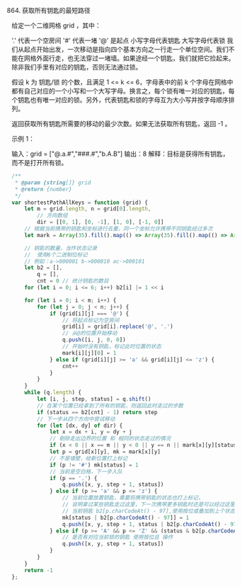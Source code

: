 864. 获取所有钥匙的最短路径

给定一个二维网格 grid ，其中：

'.' 代表一个空房间
'#' 代表一堵
'@' 是起点
小写字母代表钥匙
大写字母代表锁
我们从起点开始出发，一次移动是指向四个基本方向之一行走一个单位空间。我们不能在网格外面行走，也无法穿过一堵墙。如果途经一个钥匙，我们就把它捡起来。除非我们手里有对应的钥匙，否则无法通过锁。

假设 k 为 钥匙/锁 的个数，且满足 1 <= k <= 6，字母表中的前 k 个字母在网格中都有自己对应的一个小写和一个大写字母。换言之，每个锁有唯一对应的钥匙，每个钥匙也有唯一对应的锁。另外，代表钥匙和锁的字母互为大小写并按字母顺序排列。

返回获取所有钥匙所需要的移动的最少次数。如果无法获取所有钥匙，返回 -1 。

 

示例 1：



输入：grid = ["@.a.#","###.#","b.A.B"]
输出：8
解释：目标是获得所有钥匙，而不是打开所有锁。
```js
/**
 * @param {string[]} grid
 * @return {number}
 */
var shortestPathAllKeys = function (grid) {
    let m = grid.length, n = grid[0].length,
        // 方向数组
        dir = [[0, 1], [0, -1], [1, 0], [-1, 0]]
    // 根据当前携带的钥匙和坐标进行去重，同一个坐标允许携带不同钥匙经过多次
    let mark = Array(35).fill().map(() => Array(35).fill().map(() => Array(256).fill(0)))

    // 钥匙的数量，当作状态记录
    //  使用6个二进制位标记
    // 例如：a->000001 b->000010 ac->000101
    let b2 = [],
        q = [],
        cnt = 0 // 统计钥匙的数目
    for (let i = 0; i <= 6; i++) b2[i] |= 1 << i

    for (let i = 0; i < m; i++) {
        for (let j = 0; j < n; j++) {
            if (grid[i][j] === '@') {
                // 将起点标记为空房间
                grid[i] = grid[i].replace('@', '.')
                // 从@的位置开始移动
                q.push([i, j, 0, 0])
                // 开始时没有钥匙，标记此时位置的状态
                mark[i][j][0] = 1
            } else if (grid[i][j] >= 'a' && grid[i][j] <= 'z') {
                cnt++
            }
        }
    }
    while (q.length) {
        let [i, j, step, status] = q.shift()
        // 在某个位置已经拿到了所有的钥匙，则返回此时走过的步数
        if (status == b2[cnt] - 1) return step
        // 下一步从四个方向中尝试移动
        for (let [dx, dy] of dir) {
            let x = dx + i, y = dy + j
            // 剔除走出边界的位置 和 相同的状态走过的情况
            if (x < 0 || x == m || y < 0 || y == n || mark[x][y][status]) continue
            let p = grid[x][y], mk = mark[x][y]
            // 不是墙壁，给新位置打上标记
            if (p != '#') mk[status] = 1
            // 当前是空白格，下一步入队
            if (p == '.') {
                q.push([x, y, step + 1, status])
            } else if (p >= 'a' && p <= 'z') {
                // 当前位置放置钥匙，需要将携带钥匙的状态也打上标记，
                // 说明拿过某些钥匙走过这里，下一次携带更多钥匙时还是可以经过这里的
                // 当前钥匙 b2[p.charCodeAt() - 97],使用按位或叠加到上个状态中
                mk[status | b2[p.charCodeAt() - 97]] = 1
                q.push([x, y, step + 1, status | b2[p.charCodeAt() - 97]])
            } else if (p >= 'A' && p <= 'Z' && (status & b2[p.charCodeAt() - 65])) {
                // 是否有对应当前锁的钥匙 使用按位且 操作
                q.push([x, y, step + 1, status])
            }
        }
    }
    return -1
};
```
